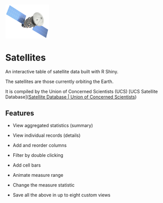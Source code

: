 <img title="" src="www/satellite2.png" alt="Satellite" width="136" data-align="inline">

# Satellites

An interactive table of satellite data built with R Shiny.

The satellites are those currently orbiting the Earth. 

It is compiled by the Union of Concerned Scientists (UCS) [UCS Satellite Database]([Satellite Database | Union of Concerned Scientists](https://www.ucsusa.org/resources/satellite-database)) 



## Features

- View aggregated statistics (summary)

- View individual records (details)

- Add and reorder columns

- Filter by double clicking

- Add cell bars

- Animate measure range

- Change the measure statistic

- Save all the above in up to eight custom views
